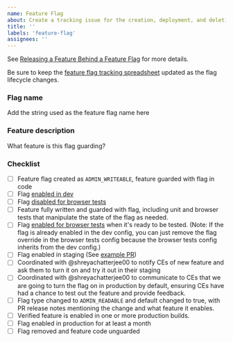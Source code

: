 ```yaml
---
name: Feature Flag
about: Create a tracking issue for the creation, deployment, and deletion of a feature flag.
title: ''
labels: 'feature-flag'
assignees: ''
---
```


See [Releasing a Feature Behind a Feature Flag](https://github.com/civiform/civiform/wiki/Feature-Flags#releasing-a-feature-behind-a-feature-flag) for more details.

Be sure to keep the [feature flag tracking spreadsheet](https://docs.google.com/spreadsheets/d/149xPiY0WMLAE5be51pvznyytfGVRTzu4QqrBs427DaA/edit#gid=0) updated as the flag lifecycle changes.

### Flag name

Add the string used as the feature flag name here

### Feature description

What feature is this flag guarding?

### Checklist

- [ ] Feature flag created as `ADMIN_WRITEABLE`, feature guarded with flag in code
- [ ] Flag [enabled in dev](https://github.com/civiform/civiform/blob/main/server/conf/application.dev.conf)
- [ ] Flag [disabled for browser tests](https://github.com/civiform/civiform/blob/main/server/conf/application.dev-browser-tests.conf)
- [ ] Feature fully written and guarded with flag, including unit and browser tests that manipulate the state of the flag as needed.
- [ ] Flag [enabled for browser tests](https://github.com/civiform/civiform/blob/main/server/conf/application.dev-browser-tests.conf) when it's ready to be tested. (Note: If the flag is already enabled in the dev config, you can just remove the flag override in the browser tests config because the browser tests config inherits from the dev config.)
- [ ] Flag enabled in staging (See [example PR](https://github.com/civiform/civiform-staging-deploy/pull/90))
- [ ] Coordinated with @shreyachatterjee00 to notify CEs of new feature and ask them to turn it on and try it out in their staging
- [ ] Coordinated with @shreyachatterjee00 to communicate to CEs that we are going to turn the flag on in production by default, ensuring CEs have had a chance to test out the feature and provide feedback.
- [ ] Flag type changed to `ADMIN_READABLE` and default changed to true, with PR release notes mentioning the change and what feature it enables. <Edit this issue and note the date it was enabled here>
- [ ] Verified feature is enabled in one or more production builds. <Edit this issue and note the date it was enabled here>
- [ ] Flag enabled in production for at least a month
- [ ] Flag removed and feature code unguarded
